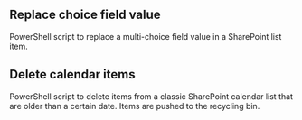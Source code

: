 ## Replace choice field value

PowerShell script to replace a multi-choice field value in a SharePoint list item.

## Delete calendar items

PowerShell script to delete items from a classic SharePoint calendar list that are older than a certain date. Items are pushed to the recycling bin.